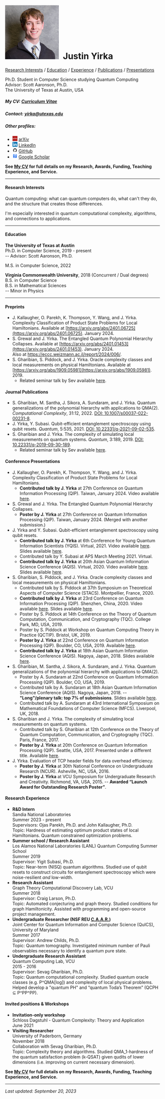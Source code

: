 # <img src="./Headshot1.jpg" style="height: 175px;" />&nbsp; Justin Yirka  

[Research Interests](#research-interests) / [Education](#education) / [Experience](#research-experience) / [Publications](#journal-publications) / [Presentations](#conference-presentations)

Ph.D. Student in Computer Science studying Quantum Computing  
Advisor: Scott Aaronson, Ph.D.  
The University of Texas at Austin, USA

##### My CV: [Curriculum Vitae](./CV_JYirka.pdf)

##### Contact: [yirka@utexas.edu](mailto:yirka@utexas.edu)

##### Other profiles:

  - <img src="./logos/arxiv.jpg" width="16"> [arXiv](https://arxiv.org/a/yirka_j_1.html)
  - <img src="./logos/linkedin.png" width="16"> [LinkedIn](https://www.linkedin.com/in/yirkajk/)
  - <img src="./logos/github.png" width="16"> [GitHub](https://github.com/yirkajk)
  - <img src="./logos/googlescholar.png" width="16"> [Google Scholar](https://scholar.google.com/citations?user=UxIpR_UAAAAJ)

**See [My CV](./CV_JYirka.pdf) for full details on my Research, Awards, Funding, Teaching Experience, and Service.**

***

#### Research Interests
Quantum computing: what can quantum computers do, what can't they do, and the structure that creates those differences.  

I'm especially interested in quantum computational complexity, algorithms, and connections to applications.  

***

#### Education
**The University of Texas at Austin**  
Ph.D. in Computer Science, 2019 - present  
\-- Advisor: Scott Aaronson, Ph.D.  

M.S. in Computer Science, 2022

**Virginia Commonwealth University**, 2018 (Concurrent / Dual degrees)  
B.S. in Computer Science  
B.S. in Mathematical Sciences  
\-- Minor in Physics    

***

#### Preprints  
  - J. Kallaugher, O. Parekh, K. Thompson, Y. Wang, and J. Yirka. Complexity Classification of Product State Problems for Local Hamiltonians. Available at [https://arxiv.org/abs/2401.06725](https://arxiv.org/abs/2401.06725). January 2024.  
  - S. Grewal and J. Yirka. The Entangled Quantum Polynomial Hierarchy Collapses. Available at [https://arxiv.org/abs/2401.01453](https://arxiv.org/abs/2401.01453). January 2024.  
  Also at https://eccc.weizmann.ac.il/report/2024/006/.
  - S. Gharibian, S. Piddock, and J. Yirka. Oracle complexity classes and local measurements on physical Hamiltonians. Available at [https://arxiv.org/abs/1909.05981](https://arxiv.org/abs/1909.05981). 2019.  
    - Related seminar talk by Sev available [here](https://www.youtube.com/watch?v=i8hLbBpS7Qk).  
<!---  - (Graph theory) N. Bushaw, V. Gupta, C. Larson, S. Loeb, M. Norge, J. Parrish, J. Yirka, and G. Yu. Automated conjecturing and the Hamiltonian problem. In submission. August 2019.  --->


#### Journal Publications
  - S. Gharibian, M. Santha, J. Sikora, A. Sundaram, and J. Yirka. Quantum generalizations of the polynomial hierarchy with applications to QMA(2). *Computational Complexity*, 31:12, 2022. [DOI: 10.1007/s00037-022-00231-8](https://doi.org/10.1007/s00037-022-00231-8).
  - J. Yirka, Y. Subasi. Qubit-efficient entanglement spectroscopy using qubit resets. *Quantum*, 5:535, 2021. [DOI: 10.22331/q-2021-09-02-535](https://doi.org/10.22331/q-2021-09-02-535).  
  - S. Gharibian and J. Yirka. The complexity of simulating local measurements on quantum systems. *Quantum*, 3:189, 2019. [DOI: 10.22331/q-2019-09-30-189](https://doi.org/10.22331/q-2019-09-30-189).
    - Related seminar talk by Sev available [here](https://www.youtube.com/watch?v=nCCVg4OOuYM).  

#### Conference Presentations
  - J. Kallaugher, O. Parekh, K. Thompson, Y. Wang, and J. Yirka. Complexity Classification of Product State Problems for Local Hamiltonians.
    - **Contributed talk by J. Yirka** at 27th Conference on Quantum Information Processing (QIP). Taiwan, January 2024. Video available [here](https://www.youtube.com/watch?v=k8Rsm4ihNlw).
  - S. Grewal and J. Yirka. The Entangled Quantum Polynomial Hierarchy Collapses.
    - **Poster by J. Yirka** at 27th Conference on Quantum Information Processing (QIP). Taiwan, January 2024. (Merged with another submission.)  
  - J. Yirka and Y. Subasi. Qubit-efficient entanglement spectroscopy using qubit resets.
      - **Contributed talk by J. Yirka** at 6th Conference for Young Quantum Information Scientists (YQIS). Virtual, 2021. Video available [here](https://www.youtube.com/watch?v=J9AnuKkgrIk). Slides available [here](./slides_and_posters/YS_YQIS2021_slides.pdf).  
      - Contributed talk by Y. Subasi at APS March Meeting 2021. Virtual.  
      - **Contributed talk by J. Yirka** at 20th Asian Quantum Information Science Conference (AQIS). Virtual, 2020. Video available [here](https://youtu.be/J9AnuKkgrIk). Slides available [here](./slides_and_posters/YS_AQIS2020_slides_final.pdf).  
  - S. Gharibian, S. Piddock, and J. Yirka. Oracle complexity classes and local measurements on physical Hamiltonians.
      - Contributed talk by S. Piddock at 37th Symposium on Theoretical Aspects of Computer Science (STACS). Montpellier, France, 2020.  
      - **Contributed talk by J. Yirka** at 23rd Conference on Quantum Information Processing (QIP). Shenzhen, China, 2020. Video available [here](https://www.koushare.com/video/videodetail/4234). Slides available [here](./slides_and_posters/GPY_QIP20_slides.pdf).  
      - Poster by S. Piddock at 14th Conference on the Theory of Quantum Computation, Communication, and Cryptography (TQC). College Park, MD, USA, 2019.  
      - Poster by S. Piddock at Workshop on Quantum Computing Theory in Practice (QCTIP). Bristol, UK, 2019.  
      - **Poster by J. Yirka** at 22nd Conference on Quantum Information Processing (QIP). Boulder, CO, USA, 2019. Available [here](./slides_and_posters/GPY_QIP19_poster_final.pdf).  
      - **Contributed talk by J. Yirka** at 18th Asian Quantum Information Science Conference (AQIS). Nagoya, Japan, 2018. Slides available [here](./slides_and_posters/GPY18_AQIS18_slides.pdf).    
  - S. Gharibian, M. Santha, J. Sikora, A. Sundaram, and J. Yirka. Quantum generalizations of the polynomial hierarchy with applications to QMA(2).
      - Poster by A. Sundaram at 22nd Conference on Quantum Information Processing (QIP). Boulder, CO, USA, 2019.
      - Contributed talk by A. Sundaram at 18th Asian Quantum Information Science Conference (AQIS). Nagoya, Japan, 2018. -- **"Long"/plenary talk: top 7% of submissions**. Slides available [here](https://www.evernote.com/l/AFcpVcgtSONMtqFg-ez8J4lcUo9qupV8xsQ/).
      - Contributed talk by A. Sundaram at 43rd International Symposium on Mathematical Foundations of Computer Science (MFCS). Liverpool, UK, 2018.
  - S. Gharibian and J. Yirka. The complexity of simulating local measurements on quantum systems.
      - Contributed talk by S. Gharibian at 12th Conference on the Theory of Quantum Computation, Communication, and Cryptography (TQC). Paris, France, 2017.
      - **Poster by J. Yirka** at 20th Conference on Quantum Information Processing (QIP). Seattle, USA, 2017. Presented under a different title. Available [here](./slides_and_posters/GY_QIP2017_Poster_final.pdf).  
  - J. Yirka. Evaluation of TCP header fields for data overhead efficiency.
      - **Poster by J. Yirka** at 30th National Conference on Undergraduate Research (NCUR). Asheville, NC, USA, 2016.
      - **Poster by J. Yirka** at VCU Symposium for Undergraduate Research and Creativity. Richmond, VA, USA, 2015. -- **Awarded “Launch Award for Outstanding Research Poster”**.

#### Research Experience
  - **R&D Intern**  
  Sandia National Laboratories  
  Summer 2023 - present  
  Supervisors: Ojas Parekh, Ph.D. and John Kallaugher, Ph.D.  
  Topic: Hardness of estimating optimum product states of local Hamiltonians. Quantum constrained optimization problems.  
  - **Summer school / Research Assistant**  
  Los Alamos National Laboratories (LANL) Quantum Computing Summer School  
  Summer 2019  
  Supervisor: Yigit Subasi, Ph.D.  
  Topic: Near-term (NISQ) quantum algorithms. Studied use of qubit resets to construct circuits for entanglement spectroscopy which were noise-resilient *and* low-width.    
  - **Research Assistant**  
  Graph Theory Computational Discovery Lab, VCU  
  Summer 2018  
  Supervisor: Craig Larson, Ph.D.  
  Topic: Automated conjecturing and graph theory. Studied conditions for graph Hamiltonicity. Assisted with programming and open-source project management.
  - **Undergraduate Researcher (NSF REU [C.A.A.R.](http://www.cs.umd.edu/projects/reucaar/))**  
  Joint Center for Quantum Information and Computer Science (QuICS), University of Maryland  
  Summer 2017  
  Supervisor: Andrew Childs, Ph.D.  
  Topic: Quantum tomography. Investigated minimum number of Pauli observables necessary to identify a quantum pure state.
  - **Undergraduate Research Assistant**  
  Quantum Computing Lab, VCU  
  2015 - 2016  
  Supervisor: Sevag Gharibian, Ph.D.  
  Topic: Quantum computational complexity. Studied quantum oracle classes (e.g. P^QMA[log]) and complexity of local physical problems. Helped develop a "quantum PH" and “quantum Toda’s Theorem” (QCPH ⊆ P^PP^PP).

#### Invited positions & Workshops
  - **Invitation-only workshop**  
  Schloss Dagstuhl - Quantum Complexity: Theory and Application  
  June 2021      
  - **Visiting Researcher**  
  University of Paderborn, Germany  
  November 2018  
  Collaboration with Sevag Gharibian, Ph.D.  
  Topic: Complexity theory and algorithms. Studied QMA_1-hardness of the quantum satisfaction problem (k-QSAT) given qudits of lower dimensions (i.e. improving on current necessary dimension).

**See [My CV](./CV_JYirka.pdf) for full details on my Research, Awards, Funding, Teaching Experience, and Service.**

***

*Last updated: September 20, 2023*
